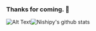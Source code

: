 ### Thanks for coming. 👋

![Alt Text](https://pics.prcm.jp/3eb460411c371/84668082/gif/84668082.gif)![Nishipy's github stats](https://github-readme-stats.vercel.app/api/top-langs/?username=sasakiyudai)
